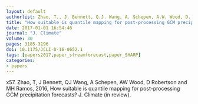 ```yaml
---
layout: default
authorlist: Zhao, T., J. Bennett, Q.J. Wang, A. Schepen, A.W. Wood, D. Robertson, and M.H. Ramos
title: "How suitable is quantile mapping for post-processing GCM precipitation forecasts?"
date: 2017-01-01 16:54:46
journal: "J. Climate"
volume: 30
pages: 3185-3196
doi: 10.1175/JCLI-D-16-0652.1
tags: [papers2017,paper_streamforecast,paper_SHARP]
categories:
- papers
---
```


x57. Zhao, T, J Bennett, QJ Wang, A Schepen, AW Wood, D Robertson and MH Ramos, 2016, How suitable is quantile mapping for post-processing GCM precipitation forecasts?  J. Climate (in review).
